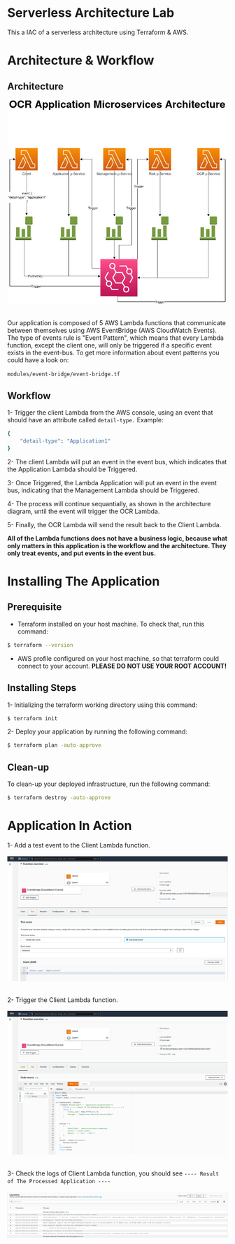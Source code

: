 # Serverless Architecture Lab

This a IAC of a serverless architecture using Terraform & AWS.

# Architecture & Workflow
## Architecture
<img src="./readme_assets/serverless-microservices.jpg" style="display: block; margin-left: auto; margin-right: auto;">
<br><br>
Our application is composed of 5 AWS Lambda functions that communicate between themselves using AWS EventBridge (AWS CloudWatch Events). The type of events rule is "Event Pattern", which means that every Lambda function, except the client one, will only be triggered if a specific event exists in the event-bus. To get more information about event patterns you could have a look on:

```modules/event-bridge/event-bridge.tf```

## Workflow
1- Trigger the client Lambda from the AWS console, using an event that should have an attribute called `detail-type.` Example:
```bash
{
    "detail-type": "Application1"
}
```
2- The client Lambda will put an event in the event bus, which indicates that the Application Lambda should be Triggered.

3- Once Triggered, the Lambda Application will put an event in the event bus, indicating that the Management Lambda should be Triggered.

4- The process will continue sequantially, as shown in the architecture diagram, until the event will trigger the OCR Lambda.

5- Finally, the OCR Lambda will send the result back to the Client Lambda.

**All of the Lambda functions does not have a business logic, because what only matters in this application is the workflow and the architecture. They only treat events, and put events in the event bus.**
# Installing The Application
## Prerequisite
- Terraform installed on your host machine. To check that, run this command:
```bash
$ terraform --version
```
- AWS profile configured on your host machine, so that terraform could connect to your account. 
**PLEASE DO NOT USE YOUR ROOT ACCOUNT!**

## Installing Steps
1- Initializing the terraform working directory using this command:
```bash
$ terraform init
```
2- Deploy your application by running the following command:
```bash
$ terraform plan -auto-approve
```
## Clean-up
To clean-up your deployed infrastructure, run the following command:
```bash
$ terraform destroy -auto-approve
```

# Application In Action
1- Add a test event to the Client Lambda function.<br><br>
<img src="./readme_assets/client_test_event.png" style="display: block; margin-left: auto; margin-right: auto;">
<br><br>
2- Trigger the Client Lambda function.<br><br>
<img src="./readme_assets/client_test.png" style="display: block; margin-left: auto; margin-right: auto;">
<br><br>
3- Check the logs of Client Lambda function, you should see ```---- Result of The Processed Application ----```<br><br>
<img src="./readme_assets/client_logs.png" style="display: block; margin-left: auto; margin-right: auto;">
<br><br>